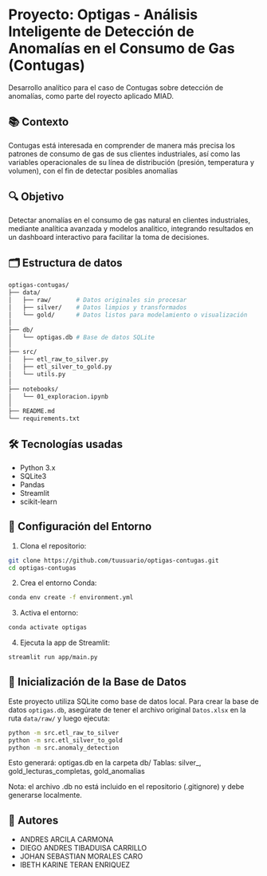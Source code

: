 # Proyecto: Optigas - Análisis Inteligente de Detección de Anomalías en el Consumo de Gas (Contugas)

Desarrollo  analítico para el caso de Contugas sobre detección de anomalías, como parte del royecto aplicado MIAD.

## 📚 Contexto

Contugas está interesada en comprender de manera más precisa los patrones de consumo de gas de sus clientes industriales, así como las variables operacionales de su línea de distribución (presión, temperatura y volumen), con el fin de detectar posibles anomalías 

## 🔍 Objetivo
Detectar anomalías en el consumo de gas natural en clientes industriales, mediante analítica avanzada y modelos analitico, integrando resultados en un dashboard interactivo para facilitar la toma de decisiones.

## 🗂️ Estructura de datos
```bash
optigas-contugas/
├── data/
│   ├── raw/       # Datos originales sin procesar
│   ├── silver/    # Datos limpios y transformados
│   └── gold/      # Datos listos para modelamiento o visualización
│
├── db/
│   └── optigas.db # Base de datos SQLite
│
├── src/
│   ├── etl_raw_to_silver.py
│   ├── etl_silver_to_gold.py
│   └── utils.py
│
├── notebooks/
│   └── 01_exploracion.ipynb
│
├── README.md
└── requirements.txt
```

## 🛠️ Tecnologías usadas
- Python 3.x
- SQLite3
- Pandas
- Streamlit
- scikit-learn

## 🚀 Configuración del Entorno

1. Clona el repositorio:
```bash
git clone https://github.com/tuusuario/optigas-contugas.git
cd optigas-contugas
```
2. Crea el entorno Conda:
```bash
conda env create -f environment.yml
```
3. Activa el entorno:
```bash
conda activate optigas
```
4. Ejecuta la app de Streamlit:
```bash
streamlit run app/main.py
```

## 🧱 Inicialización de la Base de Datos

Este proyecto utiliza SQLite como base de datos local. Para crear la base de datos `optigas.db`, asegúrate de tener el archivo original `Datos.xlsx` en la ruta `data/raw/` y luego ejecuta:

```bash
python -m src.etl_raw_to_silver
python -m src.etl_silver_to_gold
python -m src.anomaly_detection
```
Esto generará:
optigas.db en la carpeta db/
Tablas: silver_<cliente>, gold_lecturas_completas, gold_anomalias

Nota: el archivo .db no está incluido en el repositorio (.gitignore) y debe generarse localmente.


## 🤝 Autores
- ANDRES ARCILA CARMONA
- DIEGO ANDRES TIBADUISA CARRILLO
- JOHAN SEBASTIAN MORALES CARO
- IBETH KARINE TERAN ENRIQUEZ
